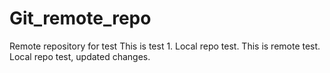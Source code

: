 # Git_remote_repo
Remote repository for test
This is test 1.
Local repo test.
This is remote test.
Local repo test, updated changes.
